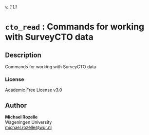 _v. 1.1.1_  

`cto_read` : Commands for working with SurveyCTO data
=====================================================

Description
-----------

Commands for working with SurveyCTO data

### License
Academic Free License v3.0

Author
------

**Michael Rozelle**  
Wageningen University   
michael.rozelle@wur.nl  
